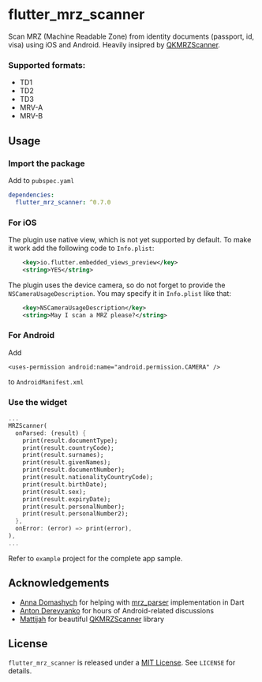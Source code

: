 # flutter_mrz_scanner

Scan MRZ (Machine Readable Zone) from identity documents (passport, id, visa) using iOS and Android. Heavily insipred by [QKMRZScanner](https://github.com/Mattijah/QKMRZScanner).

### Supported formats:
* TD1
* TD2
* TD3
* MRV-A
* MRV-B

## Usage

### Import the package
Add to `pubspec.yaml`
```yaml
dependencies:
  flutter_mrz_scanner: ^0.7.0
```
### For iOS
The plugin use native view, which is not yet supported by default. To make it work add the following code to `Info.plist`:
```xml
    <key>io.flutter.embedded_views_preview</key>
    <string>YES</string>
```
The plugin uses the device camera, so do not forget to provide the `NSCameraUsageDescription`. You may specify it in `Info.plist` like that:
```xml
    <key>NSCameraUsageDescription</key>
    <string>May I scan a MRZ please?</string>
```
### For Android
Add
```
<uses-permission android:name="android.permission.CAMERA" />
```
to `AndroidManifest.xml`

### Use the widget
```dart
...
MRZScanner(
  onParsed: (result) {
    print(result.documentType);
    print(result.countryCode);
    print(result.surnames);
    print(result.givenNames);
    print(result.documentNumber);
    print(result.nationalityCountryCode);
    print(result.birthDate);
    print(result.sex);
    print(result.expiryDate);
    print(result.personalNumber);
    print(result.personalNumber2);
  },
  onError: (error) => print(error),
),
...
```
Refer to `example` project for the complete app sample.

## Acknowledgements
* [Anna Domashych](https://github.com/foxanna) for helping with [mrz_parser](https://github.com/olexale/mrz_parser) implementation in Dart
* [Anton Derevyanko](https://github.com/antonderevyanko) for hours of Android-related discussions
* [Mattijah](https://github.com/Mattijah) for beautiful [QKMRZScanner](https://github.com/Mattijah/QKMRZScanner) library

## License
`flutter_mrz_scanner` is released under a [MIT License](https://opensource.org/licenses/MIT). See `LICENSE` for details.